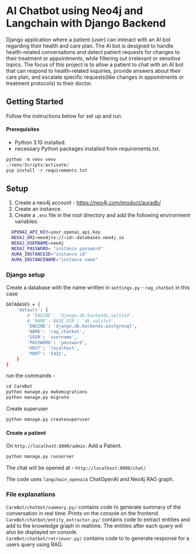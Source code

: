# AI Chatbot using Neo4j and Langchain with Django Backend

Django application where a patient (user) can interact with an AI bot regarding their health and care plan. The AI bot is designed to handle health-related conversations and detect patient requests for changes to their treatment or appointments, while filtering out irrelevant or sensitive topics.
The focus of this project is to allow a patient to chat with an AI bot that can respond to health-related inquiries, provide answers about their care plan, and escalate specific requests(like changes in appointments or treatment protocols) to their doctor.

## Getting Started

Follow the instructions below for set up and run.

#### Prerequisites

- Python 3.10 installed.
- necessary Python packages installed from requirements.txt.

```python
python -m venv venv
./venv/Scripts/activate/
pip install -r requirements.txt
```

## Setup

1. Create a neo4j account - https://neo4j.com/product/auradb/
2. Create an instance.
3. Create a `.env` file in the root directory and add the following environment variables:

```bash
  OPENAI_API_KEY=your_openai_api_key
  NEO4J_URI=neo4j+s://<id>.databases.neo4j.io
  NEO4J_USERNAME=neo4j
  NEO4J_PASSWORD= "instance password"
  AURA_INSTANCEID="instance id"
  AURA_INSTANCENAME="instance name"
```

### Django setup

Create a database with the name written in `settings.py` - `rag_chatbot` in this case

```bash
DATABASES = {
    'default': {
        # 'ENGINE': 'django.db.backends.sqlite3',
        # 'NAME': BASE_DIR / 'db.sqlite3',
        'ENGINE': 'django.db.backends.postgresql',
        'NAME': 'rag_chatbot',
        'USER': 'username',
        'PASSWORD': 'password',
        'HOST': 'localhost',
        'PORT': '5432',
    }
}
```

run the commands -

```python
cd CareBot
python manage.py makemigrations
python manage.py migrate
```

Create superuser

```python
python manage.py createsuperuser
```

#### Create a patient

On `http://localhost:8000/admin`.
Add a Patient.

```python
python manage.py runserver
```

The chat will be opened at - `http://localhost:8000/chat/`

The code uses `langchain_openai`s ChatOpenAI and Neo4j RAG graph.

### File explanations

`CareBot/chatbot/summary.py/` contains code to generate summary of the conversation in real time. Prints on the console on the frontend. \
`CareBot/chatbot/entity_extractor.py/` contains code to extract entities and add to the knowledge graph in realtime. The entities after each query will also be displayed on console. \
`CareBot/chatbot/retriever.py/` contains code to to generate response for a users query using RAG.
